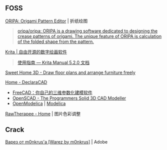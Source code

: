 
## FOSS

[ORIPA: Origami Pattern Editor](https://mitani.cs.tsukuba.ac.jp/oripa/) | 折纸绘图

> [oripa/oripa: ORIPA is a drawing software dedicated to designing the crease patterns of origami. The unique feature of ORIPA is calculation of the folded shape from the pattern.](https://github.com/oripa/oripa)

[Krita | 自由开源的数字绘画软件](https://krita.org/zh-cn/)

> [使用指南 — Krita Manual 5.2.0 文档](https://docs.krita.org/zh_CN/user_manual.html)

[Sweet Home 3D - Draw floor plans and arrange furniture freely](https://www.sweethome3d.com/)

[Home - DeclaraCAD](https://declaracad.com/)

- [FreeCAD：你自己的三维参数化建模软件](https://www.freecad.org/?lang=zh_CN)
- [OpenSCAD - The Programmers Solid 3D CAD Modeller](https://openscad.org/)
- [OpenModelica](https://openmodelica.org/) | [Modelica](https://modelica.org/)

[RawTherapee - Home](https://rawtherapee.com/) | 图片色彩调整

## Crack

[Варез от m0nkrus'a [Warez by m0nkrus]](https://w14.monkrus.ws/) | Adobe